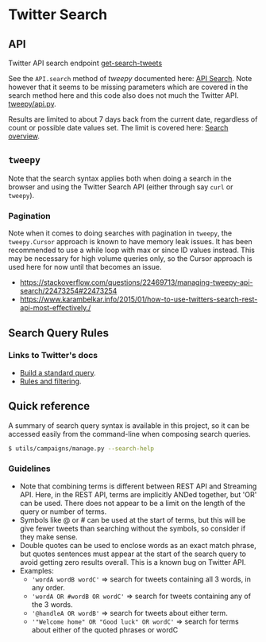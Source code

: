 # Twitter Search

## API

Twitter API search endpoint [get-search-tweets](https://developer.twitter.com/en/docs/tweets/search/api-reference/get-search-tweets)

See the `API.search` method of _tweepy_ documented here: [API Search](http://docs.tweepy.org/en/latest/api.html#API.search). Note however that it seems to be missing parameters which are covered in the search method here and this code also does not much the Twitter API. [tweepy/api.py](    https://github.com/tweepy/tweepy/blob/master/tweepy/api.py).

Results are limited to about 7 days back from the current date, regardless
of count or possible date values set. The limit is covered here: [Search overview](https://developer.twitter.com/en/docs/tweets/search/overview).

## `tweepy`

Note that the search syntax applies both when doing a search in the browser and using the Twitter Search API (either through say `curl` or `tweepy`).

### Pagination

Note when it comes to doing searches with pagination in `tweepy`, the `tweepy.Cursor` approach is known to have memory leak issues.
It has been recommended to use a while loop with max or since ID values
instead. This may be necessary for high volume queries only, so the
Cursor approach is used here for now until that becomes an issue.

- https://stackoverflow.com/questions/22469713/managing-tweepy-api-search/22473254#22473254
- https://www.karambelkar.info/2015/01/how-to-use-twitters-search-rest-api-most-effectively./


## Search Query Rules


### Links to Twitter's docs

- [Build a standard query](https://developer.twitter.com/en/docs/tweets/rules-and-filtering/guides/build-standard-queries).
- [Rules and filtering](https://developer.twitter.com/en/docs/tweets/rules-and-filtering/guides/using-premium-operators). 

## Quick reference


A summary of search query syntax is available in this project, so it can be accessed easily from the command-line when composing search queries.

```bash
$ utils/campaigns/manage.py --search-help
```


### Guidelines

- Note that combining terms is different between REST API and Streaming API.
  Here, in the REST API, terms are implicitly ANDed together, but 'OR'
  can be used. There does not appear to be a limit on the length
  of the query or number of terms.
- Symbols like @ or # can be used at the start of terms, but this will
  be give fewer tweets than searching without the symbols, so consider
  if they make sense.
- Double quotes can be used to enclose words as an exact match phrase,
  but quotes sentences must appear at the start of the search query to
  avoid getting zero results overall. This is a known bug on Twitter API.
- Examples:
    * `'wordA wordB wordC'` => search for tweets containing all 3 words,
        in any order.
    * `'wordA OR #wordB OR wordC'` => search for tweets containing any of
        the 3 words.
    * `'@handleA OR wordB'` => search for tweets about either term.
    * `'"Welcome home" OR "Good luck" OR wordC'` => search for terms
        about either of the quoted phrases or wordC
